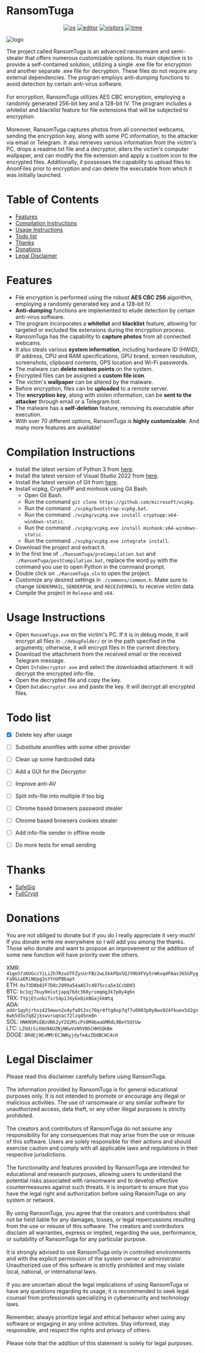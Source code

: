 # RansomTuga
<p align="center">
    <a href="https://en.wikipedia.org/wiki/Microsoft_Windows" target="_blank"><img src="https://img.shields.io/badge/OS-windows-informational?style=plastic-square&logo=windows&logoColor=white" alt="os"></a>
    <a href="https://en.wikipedia.org/wiki/Visual_Studio" target="_blank"><img src="https://img.shields.io/badge/Editor-VisualStudio-blue?style=plastic-square&logo=visual-studio&logoColor=white" alt="editor"></a>
    <a href="https://github.com/Tugamer89/RansomTuga" target="_blank"><img src="https://img.shields.io/endpoint?url=https://hits.dwyl.com/Tugamer89/RansomTuga.svg%3Fcolor%3Dblue" alt="visitors"></a>
    <a href="https://wakatime.com/badge/github/Tugamer89/RansomTuga" target="_blank"><img src="https://wakatime.com/badge/github/Tugamer89/RansomTuga.svg" alt="time"></a>
</p>
<img src=".github/images/main.jpg" alt="logo">

The project called RansomTuga is an advanced ransomware and semi-stealer that offers numerous customizable options. Its main objective is to provide a self-contained solution, utilizing a single .exe file for encryption and another separate .exe file for decryption. These files do not require any external dependencies. The program employs anti-dumping functions to avoid detection by certain anti-virus software.\
\
For encryption, RansomTuga utilizes AES CBC encryption, employing a randomly generated 256-bit key and a 128-bit IV. The program includes a whitelist and blacklist feature for file extensions that will be subjected to encryption.\
\
Moreover, RansomTuga captures photos from all connected webcams, sending the encryption key, along with some PC information, to the attacker via email or Telegram. It also retrieves various information from the victim's PC, drops a readme.txt file and a decryptor, alters the victim's computer wallpaper, and can modify the file extension and apply a custom icon to the encrypted files. Additionally, it possesses the capability to upload files to AnonFiles prior to encryption and can delete the executable from which it was initially launched.


# Table of Contents
- [Features](#Features)
- [Compilation Instructions](#Compilation-Instructions)
- [Usage Instructions](#Usage-Instructions)
- [Todo list](#Todo-list)
- [Thanks](#Thanks)
- [Donations](#Donations)
- [Legal Disclaimer](#Legal-Disclaimer)


# Features
- File encryption is performed using the robust **AES CBC 256** algorithm, employing a randomly generated key and a 128-bit IV.
- **Anti-dumping** functions are implemented to elude detection by certain anti-virus software.
- The program incorporates a **whitelist** and **blacklist** feature, allowing for targeted or excluded file extensions during the encryption process.
- RansomTuga has the capability to **capture photos** from all connected webcams.
- It also steals various **system information**, including hardware ID (HWID), IP address, CPU and RAM specifications, GPU brand, screen resolution, screenshots, clipboard contents, GPS location and Wi-Fi passwords.
- The malware can **delete restore points** on the system.
- Encrypted files can be assigned a **custom file icon**.
- The victim's **wallpaper** can be altered by the malware.
- Before encryption, files can be **uploaded** to a remote server.
- The **encryption key**, along with stolen information, can be **sent to the attacker** through email or a Telegram bot.
- The malware has a **self-deletion** feature, removing its executable after execution.
- With over 70 different options, RansomTuga is **highly customizable**.
And many more features are available!


# Compilation Instructions
- Install the latest version of Python 3 from [here](https://www.python.org/downloads/).
- Install the latest version of Visual Studio 2022 from [here](https://visualstudio.microsoft.com/downloads/).
- Install the latest version of Git from [here](https://git-scm.com/download/win).
- Install vcpkg, CryptoPP and minhook using Git Bash:
  - Open Git Bash.
  - Run the command `git clone https://github.com/microsoft/vcpkg`.
  - Run the command `./vcpkg/bootstrap-vcpkg.bat`.
  - Run the command `./vcpkg/vcpkg.exe install cryptopp:x64-windows-static`.
  - Run the command `./vcpkg/vcpkg.exe install minhook:x64-windows-static`.
  - Run the command `./vcpkg/vcpkg.exe integrate install`.
- Download the project and extract it.
- In the first line of `./RansomTuga/preCompilation.bat` and `./RansomTuga/postCompilation.bat`, replace the word `py` with the command you use to open Python in the command prompt.
- Double click on `./RansomTuga.sln` to open the project.
- Customize any desired settings in `./commons/common.h`. Make sure to change `SENDERMAIL`, `SENDERPSW`, and `RECEIVERMAIL` to receive victim data.
- Compile the project in `Release` and `x64`.


# Usage Instructions
- Open `RansomTuga.exe` on the victim's PC. If it is in debug mode, it will encrypt all files in `./debugFolder/` or in the path specified in the arguments; otherwise, it will encrypt files in the current directory.
- Download the attachment from the received email or the received Telegram message.
- Open `InfoDecryptor.exe` and select the downloaded attachment. It will decrypt the encrypted info-file.
- Open the decrypted file and copy the key.
- Open `DataDecryptor.exe` and paste the key. It will decrypt all encrypted files.


# Todo list
- [x] Delete key after usage
- [ ] Substitute anonfiles with some other provider
- [ ] Clean up some hardcoded data
- [ ] Add a GUI for the Decryptor
- [ ] Improve anti-AV
- [ ] Split info-file into multiple if too big
- [ ] Chrome based browsers password stealer
- [ ] Chrome based browsers cookies stealer
- [ ] Add info-file sender in offline mode
- [ ] Do more tests for email sending


# Thanks
- [SafeSig](https://bf.hn/uid/105399)
- [FullCrypt](https://bf.hn/uid/216523)


# Donations
You are not obliged to donate but if you do I really appreciate it very much!\
If you donate write me everywhere so I will add you among the thanks.\
Those who donate and want to propose an improvement or the addition of some new function will have priority over the others.\
\
XMR: `41ge57zKUGccYiLiZh7RzuUTFZysUrFBz2wL5kkPQo5QJYHbXFVy5rmKxq4PAas365GPygFa9GiaERiNUpg3sYYnUPBbapt`\
ETH: `0x73D0b82F7D8c2899a54aA57c4075cca5e1CcbD03`\
BTC: `bc1qj7kuy9mlutjapq76dc368yrsmqmg3k7p8y4g6n`\
TRX: `TYpjEtunbiTsrS4p1JXyGxQikNGajkkWtq`\
ADA: `addr1qyhjrhxz425mwvn2x4yfa8t2xc70qr4ftg8xp7qf7u0903p0y8wv924fkuex5d2gn6wk5d3u7q82jkswvruqnac72lzq45ne0n`\
SOL: `HNKN5MiEBzUNk2yY2Q2MicPs8M4baaGMRdL9BeY5QtUw`\
LTC: `LZUdiSiXbU9AUZNjNKwVxNhVNSCHHSQkBm`\
DOGE: `DRdEj9EvMMrEC3WKyjdyfeAzZQdBCHC4cH`


# Legal Disclaimer
Please read this disclaimer carefully before using RansomTuga.\
\
The information provided by RansomTuga is for general educational purposes only. It is not intended to promote or encourage any illegal or malicious activities. The use of ransomware or any similar software for unauthorized access, data theft, or any other illegal purposes is strictly prohibited. \
\
The creators and contributors of RansomTuga do not assume any responsibility for any consequences that may arise from the use or misuse of this software. Users are solely responsible for their actions and should exercise caution and comply with all applicable laws and regulations in their respective jurisdictions.\
\
The functionality and features provided by RansomTuga are intended for educational and research purposes, allowing users to understand the potential risks associated with ransomware and to develop effective countermeasures against such threats. It is important to ensure that you have the legal right and authorization before using RansomTuga on any system or network.\
\
By using RansomTuga, you agree that the creators and contributors shall not be held liable for any damages, losses, or legal repercussions resulting from the use or misuse of this software. The creators and contributors disclaim all warranties, express or implied, regarding the use, performance, or suitability of RansomTuga for any particular purpose.\
\
It is strongly advised to use RansomTuga only in controlled environments and with the explicit permission of the system owner or administrator. Unauthorized use of this software is strictly prohibited and may violate local, national, or international laws.\
\
If you are uncertain about the legal implications of using RansomTuga or have any questions regarding its usage, it is recommended to seek legal counsel from professionals specializing in cybersecurity and technology laws.\
\
Remember, always prioritize legal and ethical behavior when using any software or engaging in any online activities. Stay informed, stay responsible, and respect the rights and privacy of others.\
\
Please note that the addition of this statement is solely for legal purposes.
